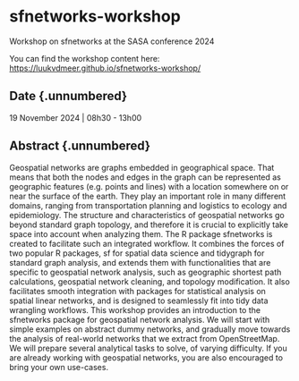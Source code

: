 # sfnetworks-workshop
Workshop on sfnetworks at the SASA conference 2024

You can find the workshop content here: <https://luukvdmeer.github.io/sfnetworks-workshop/>

## Date {.unnumbered}

19 November 2024 | 08h30 - 13h00

## Abstract {.unnumbered}

Geospatial networks are graphs embedded in geographical space.
That means that both the nodes and edges in the graph can be represented as geographic features (e.g. points and lines) with a location somewhere on or near the surface of the earth.
They play an important role in many different domains, ranging from transportation planning and logistics to ecology and epidemiology.
The structure and characteristics of geospatial networks go beyond standard graph topology, and therefore it is crucial to explicitly take space into account when analyzing them.
The R package sfnetworks is created to facilitate such an integrated workflow. It combines the forces of two popular R packages, sf for spatial data science and tidygraph for standard graph analysis, and extends them with functionalities that are specific to geospatial network analysis, such as geographic shortest path calculations, geospatial network cleaning, and topology modification.
It also facilitates smooth integration with packages for statistical analysis on spatial linear networks, and is designed to seamlessly fit into tidy data wrangling workflows.
This workshop provides an introduction to the sfnetworks package for geospatial network analysis.
We will start with simple examples on abstract dummy networks, and gradually move towards the analysis of real-world networks that we extract from OpenStreetMap.
We will prepare several analytical tasks to solve, of varying difficulty. If you are already working with geospatial networks, you are also encouraged to bring your own use-cases.

